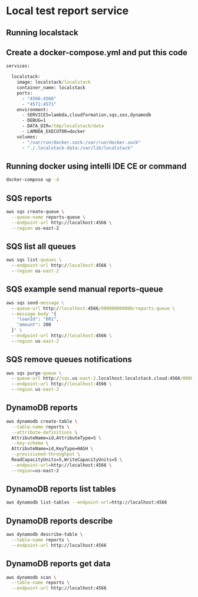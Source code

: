 
# Local test report service

## Running localstack

## Create a docker-compose.yml and put this code

```cmd
services:

  localstack:
    image: localstack/localstack
    container_name: localstack
    ports:
      - "4566:4566"
      - "4571:4571"
    environment:
      - SERVICES=lambda,cloudformation,sqs,ses,dynamodb
      - DEBUG=1
      - DATA_DIR=/tmp/localstack/data
      - LAMBDA_EXECUTOR=docker
    volumes:
      - "/var/run/docker.sock:/var/run/docker.sock"
      - "./.localstack-data:/var/lib/localstack"

```

## Running docker using intelli IDE CE or command 

```cmd
docker-compose up -d
```


## SQS reports

```bash
aws sqs create-queue \
  --queue-name reports-queue \
  --endpoint-url http://localhost:4566 \
  --region us-east-2

```

## SQS list all queues

```cmd
aws sqs list-queues \
  --endpoint-url http://localhost:4566 \
  --region us-east-2
```

## SQS example send manual reports-queue

```cmd
aws sqs send-message \
  --queue-url http://localhost:4566/000000000000/reports-queue \
  --message-body '{
    "loanId": "001",
    "amount": 200
  }' \
  --endpoint-url http://localhost:4566 \
  --region us-east-2

```


## SQS remove queues notifications

```cmd
aws sqs purge-queue \
  --queue-url http://sqs.us-east-2.localhost.localstack.cloud:4566/000000000000/reports-queue \
  --endpoint-url http://localhost:4566 \
  --region us-east-2
```




## DynamoDB reports

```bash
aws dynamodb create-table \
  --table-name reports \
  --attribute-definitions \
  AttributeName=id,AttributeType=S \
  --key-schema \
  AttributeName=id,KeyType=HASH \
  --provisioned-throughput \
  ReadCapacityUnits=5,WriteCapacityUnits=5 \
  --endpoint-url=http://localhost:4566 \
  --region=us-east-2

```

## DynamoDB reports list tables

```bash
aws dynamodb list-tables --endpoint-url=http://localhost:4566
```

## DynamoDB reports describe 

```bash
aws dynamodb describe-table \
  --table-name reports \
  --endpoint-url http://localhost:4566

```

## DynamoDB reports get data

```bash
aws dynamodb scan \
  --table-name reports \
  --endpoint-url http://localhost:4566

```